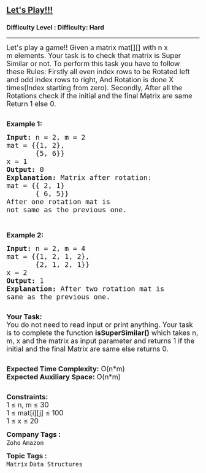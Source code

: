 <h2><a href="https://www.geeksforgeeks.org/problems/lets-play0201/1?page=1&company=Zoho&status=unsolved&sortBy=submissions">Let's Play!!!</a></h2><h3>Difficulty Level : Difficulty: Hard</h3><hr><div class="problems_problem_content__Xm_eO"><p><span style="font-size:18px">Let's play a game!! Given a matrix mat[][] with n&nbsp;x m&nbsp;elements. Your task is to check that matrix is Super Similar or not. To perform this task you have to follow these Rules: Firstly all even index rows to be Rotated left and odd index rows to right, And Rotation is done X times(Index starting from zero). Secondly, After all the Rotations check if the initial and the final Matrix are same Return 1 else 0.</span></p>

<p><br>
<span style="font-size:18px"><strong>Example 1:</strong></span></p>

<pre><span style="font-size:18px"><strong>Input:</strong> n = 2, m = 2
mat = {{1, 2}, 
&nbsp;      {5, 6}}
x = 1
<strong>Output:</strong> 0
<strong>Explanation:</strong> Matrix after rotation:
mat = {{ 2, 1}
&nbsp;      { 6, 5}}
After one rotation mat is 
not same as the previous one.</span>
</pre>

<p>&nbsp;</p>

<p><span style="font-size:18px"><strong>Example 2:</strong></span></p>

<pre><span style="font-size:18px"><strong>Input:</strong> n = 2, m = 4
mat = {{1, 2, 1, 2}, 
&nbsp;      {2, 1, 2, 1}}
x = 2
<strong>Output:</strong> 1
<strong>Explanation:</strong> After two rotation mat is 
same as the previous one.</span>
</pre>

<p><br>
<span style="font-size:18px"><strong>Your Task:</strong><br>
You do not need to read input or print anything. Your task is to complete the function <strong>isSuperSimilar()</strong> which takes n, m, x and the matrix as input parameter and returns 1&nbsp;if the initial and the final Matrix are same&nbsp;else returns 0.</span></p>

<p><br>
<span style="font-size:18px"><strong>Expected Time Complexity:</strong> O(n*m)<br>
<strong>Expected Auxiliary Space:</strong> O(n*m)</span></p>

<p><br>
<span style="font-size:18px"><strong>Constraints:</strong><br>
1 ≤ n, m ≤ 30<br>
1&nbsp;≤ mat[i][j] ≤ 100&nbsp;<br>
1 ≤ x&nbsp;≤ 20</span></p>
</div><p><span style=font-size:18px><strong>Company Tags : </strong><br><code>Zoho</code>&nbsp;<code>Amazon</code>&nbsp;<br><p><span style=font-size:18px><strong>Topic Tags : </strong><br><code>Matrix</code>&nbsp;<code>Data Structures</code>&nbsp;